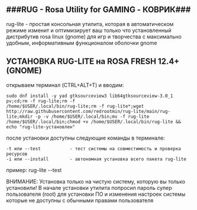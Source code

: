 
###RUG - Rosa Utility for GAMING - КОВРИК###
-----------
rug-lite - простая консольная утилита, которая в автоматическом режиме изменит и оптимизирует ваш только что установленный дистрибутив rosa linux (gnome) для игр и творчества с максимально удобным, информативным функционалом оболочки gnome


УСТАНОВКА RUG-LITE на ROSA FRESH 12.4+ (GNOME)
-----------

открываем терминал (CTRL+ALT+T) и вводим:
```
sudo dnf install -y yad gtksourceview3 lib64gtksourceview-3.0_1 pv;cd;rm -f rug-lite;rm -f
/home/$USER/.local/bin/rug-lite;rm -f rug-lite*;wget http://raw.githubusercontent.com/redrootmin/rug-lite/main/rug-lite;mkdir -p -v /home/$USER/.local/bin;mv -f rug-lite /home/$USER/.local/bin;chmod +x /home/$USER/.local/bin/rug-lite && echo "rug-lite-установлен"
```

после установки доступны следующие команды в терминале:
```
-t или --test           - тест системы на совместимость и проверка ресурсов
-i или --install        - автономная установка всего пакета rug-lite
```
пример: 
rug-lite --test

ВНИМАНИЕ: Установка только на чистую систему, которую вы только установили! В начале установки утилита попросил пароль супер пользователя (root) для установки ПО и изменения настроек системы которые не доступны с обычными правами пользователя